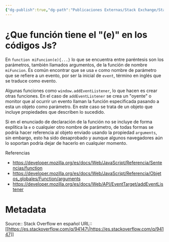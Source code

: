```yaml
---
{"dg-publish":true,"dg-path":"Publicaciones Externas/Stack Exchange/Stack Overflow en español/es.stackoverflow.com-94147.md","permalink":"/publicaciones-externas/stack-exchange/stack-overflow-en-espanol/es-stackoverflow-com-94147/","title":"¿Que función tiene el \"(e)\" en los códigos Js?","hide":true,"noteIcon":"default","created":"2024-04-03T12:49:10.759-06:00","updated":"2024-04-05T16:43:52.492-06:00"}
---
```


# ¿Que función tiene el "(e)" en los códigos Js?

En `function miFuncion(e){...}` lo que se encuentra entre paréntesis son los parámetros, también llamados argumentos, de la función de nombre `miFuncion`. Es común encontrar que se usa `e` como nombre de parámetro que se refiere a un evento, por ser la inicial de `event`, término en inglés que se traduce como evento.

Algunas funciones como  `window.addEventListener`, lo que hacen es crear otras funciones. En el caso de `addEventListener` se crea un "oyente" o monitor que al ocurrir un evento llaman la función especificada pasando a esta un objeto como parámetro. En este caso se trata de un objeto que incluye propiedades que describen lo sucedido. 

Si en el enunciado de declaración de la función no se incluye de forma explítica la `e` o cualquier otro nombre de parámetro, de todas formas se podría hacer referencia al objeto enviado usando la propiedad `arguments`, sin embargo, esto ha sido desaprobado y aunque algunos navegadores aún lo soportan podría dejar de hacerlo en cualquier momento.

Referencias

- https://developer.mozilla.org/es/docs/Web/JavaScript/Referencia/Sentencias/function
- https://developer.mozilla.org/es/docs/Web/JavaScript/Referencia/Objetos_globales/Function/arguments
- https://developer.mozilla.org/es/docs/Web/API/EventTarget/addEventListener

# Metadata
Source:: Stack Overflow en español
URL:: [[https://es.stackoverflow.com/q/94147\|https://es.stackoverflow.com/q/94147]]

